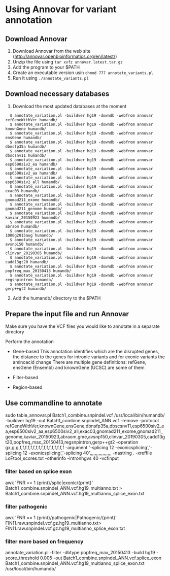 # Using Annovar for variant annotation

## Download Annovar

1. Download Annovar from the web site (http://annovar.openbioinformatics.org/en/latest/)
2. Unzip the file using `tar xvfz annovar.latest.tar.gz`
3. Add the program to your $PATH 
4. Create an executable version usin `chmod 777 annotate_variants.pl`
5. Run it using `./annotate_variants.pl`

## Download necessary databases

1. Download the most updated databases at the moment 

```
  $ annotate_variation.pl -buildver hg19 -downdb -webfrom annovar refGeneWithVer humandb/
  $ annotate_variation.pl -buildver hg19 -downdb -webfrom annovar knownGene humandb/
  $ annotate_variation.pl -buildver hg19 -downdb -webfrom annovar ensGene humandb/
  $ annotate_variation.pl -buildver hg19 -downdb -webfrom annovar dbnsfp35a humandb/
  $ annotate_variation.pl -buildver hg19 -downdb -webfrom annovar dbscsnv11 humandb/
  $ annotate_variation.pl -buildver hg19 -downdb -webfrom annovar esp6500siv2_ea humandb/
  $ annotate_variation.pl -buildver hg19 -downdb -webfrom annovar esp6500siv2_aa humandb/
  $ annotate_variation.pl -buildver hg19 -downdb -webfrom annovar esp6500siv2_all humandb/
  $ annotate_variation.pl -buildver hg19 -downdb -webfrom annovar exac03 humandb/
  $ annotate_variation.pl -buildver hg19 -downdb -webfrom annovar gnomad211_exome humandb/
  $ annotate_variation.pl -buildver hg19 -downdb -webfrom annovar gnomad211_genome humandb/
  $ annotate_variation.pl -buildver hg19 -downdb -webfrom annovar kaviar_20150923 humandb/ 
  $ annotate_variation.pl -buildver hg19 -downdb -webfrom annovar abraom humandb/ 
  $ annotate_variation.pl -buildver hg19 -downdb -webfrom annovar 1000g2015aug humandb/ 
  $ annotate_variation.pl -buildver hg19 -downdb -webfrom annovar avsnp150 humandb/
  $ annotate_variation.pl -buildver hg19 -downdb -webfrom annovar clinvar_20190305 humandb/
  $ annotate_variation.pl -buildver hg19 -downdb -webfrom annovar cadd13gt20 humandb/
  $ annotate_variation.pl -buildver hg19 -downdb -webfrom annovar popfreq_max_20150413 humandb/
  $ annotate_variation.pl -buildver hg19 -downdb -webfrom annovar regsnpintron humandb/
  $ annotate_variation.pl -buildver hg19 -downdb -webfrom annovar gerp++gt2 humandb/

```
2. Add the humandb/ directory to the $PATH 

## Prepare the input file and run Annovar

Make sure you have the VCF files you would like to annotate in a separate directory 

Perform the annotation

* Gene-based
This annotation identifies which are the disrupted genes, the distance to the genes for intronic variants and for exonic variants the aminoacid change
There are multiple gene definitions: refGene, ensGene (Ensembl) and knownGene (UCSC) are some of them
* Filter-based

* Region-based

## Use commandline to annotate

sudo table_annovar.pl Batch1_combine.snpindel.vcf /usr/local/bin/humandb/ -buildver hg19 -out Batch1_combine.snpindel_ANN.vcf -remove -protocol refGeneWithVer,knownGene,ensGene,dbnsfp35a,dbscsnv11,esp6500siv2_ea,esp6500siv2_aa,esp6500siv2_all,exac03,gnomad211_exome,gnomad211_genome,kaviar_20150923,abraom,gme,avsnp150,clinvar_20190305,cadd13gt20,popfreq_max_20150413,regsnpintron,gerp++gt2 -operation gx,g,g,f,f,f,f,f,f,f,f,f,f,f,f,f,f,f,f,f  -argument '-splicing 12 -exonicsplicing','-splicing 12 -exonicsplicing','-splicing 40',,,,,,,,,,,,,,,,, -nastring .  -xreffile LoFtool_scores.txt -otherinfo -intronhgvs 40 -vcfinput


### filter based on splice exon
awk 'FNR == 1 {print}/splic|exonic/{print}' 
Batch1_combine.snpindel_ANN.vcf.hg19_multianno.txt > Batch1_combine.snpindel_ANN.vcf.hg19_multianno_splice_exon.txt

### filter pathogenic
awk 'FNR == 1 {print}/pathogenic|Pathogenic/{print}'  FIN11.raw.snpindel.vcf.gz.hg19_multianno.txt> FIN11.raw.snpindel.vcf.gz.hg19_multianno_splice_exon.txt

### filter more based on frequency

annotate_variation.pl -filter -dbtype popfreq_max_20150413 -build hg19 -score_threshold 0.005 -out 
Batch1_combine.snpindel_ANN.vcf.splice_exon Batch1_combine.snpindel_ANN.vcf.hg19_multianno_splice_exon.txt  /usr/local/bin/humandb/
  
